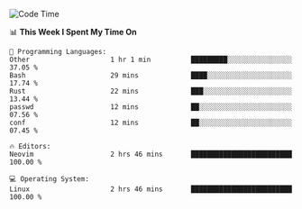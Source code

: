<!-- [![Top Langs](https://github-readme-stats.vercel.app/api/top-langs/?username=gagahsyuja&theme=dracula&hide_border=true&border_radius=7)](https://github.com/anuraghazra/github-readme-stats) -->

<!--START_SECTION:waka-->
![Code Time](http://img.shields.io/badge/Code%20Time-640%20hrs%2011%20mins-blue)

📊 **This Week I Spent My Time On** 

```text
💬 Programming Languages: 
Other                    1 hr 1 min          █████████░░░░░░░░░░░░░░░░   37.05 % 
Bash                     29 mins             ████░░░░░░░░░░░░░░░░░░░░░   17.74 % 
Rust                     22 mins             ███░░░░░░░░░░░░░░░░░░░░░░   13.44 % 
passwd                   12 mins             ██░░░░░░░░░░░░░░░░░░░░░░░   07.56 % 
conf                     12 mins             ██░░░░░░░░░░░░░░░░░░░░░░░   07.45 % 

🔥 Editors: 
Neovim                   2 hrs 46 mins       █████████████████████████   100.00 % 

💻 Operating System: 
Linux                    2 hrs 46 mins       █████████████████████████   100.00 % 
```


<!--END_SECTION:waka-->

